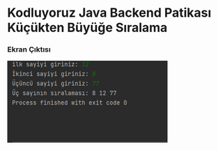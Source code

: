 # Kodluyoruz Java Backend Patikası Küçükten Büyüğe Sıralama

### Ekran Çıktısı
![](../../../img/kucuk.png)